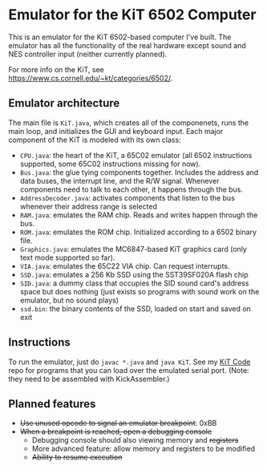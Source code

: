 # Emulator for the KiT 6502 Computer
This is an emulator for the KiT 6502-based computer I've built. The emulator has all the functionality of the real hardware except sound and NES controller input (neither currently planned).

For more info on the KiT, see https://www.cs.cornell.edu/~kt/categories/6502/.

## Emulator architecture

The main file is `KiT.java`, which creates all of the componenets, runs the main loop, and initializes the GUI and keyboard input. Each major component of the KiT is modeled with its own class:
- `CPU.java`: the heart of the KiT, a 65C02 emulator (all 6502 instructions supported, some 65C02 instructions missing for now).
- `Bus.java`: the glue tying components together. Includes the address and data buses, the interrupt line, and the R/W signal. Whenever components need to talk to each other, it happens through the bus. 
- `AddressDecoder.java`: activates components that listen to the bus whenever their address range is selected
- `RAM.java`: emulates the RAM chip. Reads and writes happen through the bus.
- `ROM.java`: emulates the ROM chip. Initialized according to a 6502 binary file.
- `Graphics.java`: emulates the MC6847-based KiT graphics card (only text mode supported so far).
- `VIA.java`: emulates the 65C22 VIA chip. Can request interrupts.
- `SSD.java`: emulates a 256 Kb SSD using the SST39SF020A flash chip
- `SID.java`: a dummy class that occupies the SID sound card's address space but does nothing (just exists so programs with sound work on the emulator, but no sound plays)
- `ssd.bin`: the binary contents of the SSD, loaded on start and saved on exit

## Instructions
To run the emulator, just do `javac *.java` and `java KiT`. See my [KiT Code](https://github.com/tomlinsonk/kit-6502-code) repo for programs that you can load over the emulated serial port. (Note: they need to be assembled with KickAssembler.)

## Planned features
- ~~Use unused opcode to signal an emulator breakpoint~~: 0xBB
- ~~When a breakpoint is reached, open a debugging console~~
    - Debugging console should also viewing memory and ~~registers~~
    - More advanced feature: allow memory and registers to be modified
    - ~~Ability to resume execution~~